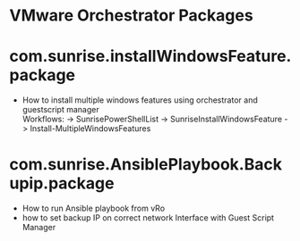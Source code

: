 # VMware Orchestrator Packages


# com.sunrise.installWindowsFeature.package
+ How to install multiple windows features using orchestrator and guestscript manager  
Workflows:
-> SunrisePowerShellList
-> SunriseInstallWindowsFeature
-> Install-MultipleWindowsFeatures


# com.sunrise.AnsiblePlaybook.Backupip.package
+ How to run Ansible playbook from vRo
+ how to set backup IP on correct network Interface with Guest Script Manager
